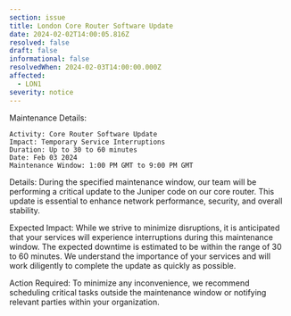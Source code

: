 ```yaml
---
section: issue
title: London Core Router Software Update
date: 2024-02-02T14:00:05.816Z
resolved: false
draft: false
informational: false
resolvedWhen: 2024-02-03T14:00:00.000Z
affected:
  - LON1
severity: notice
---
```

Maintenance Details:

    Activity: Core Router Software Update
    Impact: Temporary Service Interruptions
    Duration: Up to 30 to 60 minutes
    Date: Feb 03 2024
    Maintenance Window: 1:00 PM GMT to 9:00 PM GMT

Details:
During the specified maintenance window, our team will be performing a critical update to the Juniper code on our core router. This update is essential to enhance network performance, security, and overall stability.

Expected Impact:
While we strive to minimize disruptions, it is anticipated that your services will experience interruptions during this maintenance window. The expected downtime is estimated to be within the range of 30 to 60 minutes. We understand the importance of your services and will work diligently to complete the update as quickly as possible.

Action Required:
To minimize any inconvenience, we recommend scheduling critical tasks outside the maintenance window or notifying relevant parties within your organization.